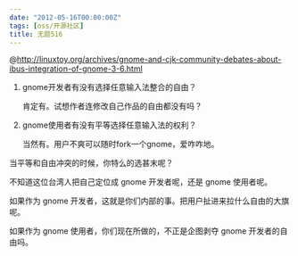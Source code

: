 ```yaml
---
date: "2012-05-16T00:00:00Z"
tags: [oss/开源社区]
title: 无题516
---
```


@<http://linuxtoy.org/archives/gnome-and-cjk-community-debates-about-ibus-integration-of-gnome-3-6.html>

1. gnome开发者有没有选择任意输入法整合的自由？

   肯定有。试想作者连修改自己作品的自由都没有吗？

2. gnome使用者有没有平等选择任意输入法的权利？

   当然有。用户不爽可以随时fork一个gnome，爱咋咋地。

当平等和自由冲突的时候，你特么的选甚末呢？

不知道这位台湾人把自己定位成 gnome 开发者呢，还是 gnome 使用者呢。

如果作为 gnome 开发者，这就是你们内部的事。把用户扯进来拉什么自由的大旗呢。

如果作为 gnome 使用者，你们现在所做的，不正是企图剥夺 gnome 开发者的自由吗。

